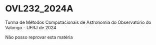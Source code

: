 # OVL232_2024A
Turma de Métodos Computacionais de Astronomia  do Observatório do Valongo - UFRJ de 2024

Não posso reprovar esta matéria
